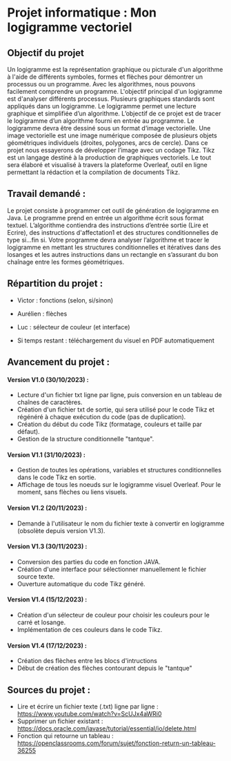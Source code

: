 # Projet informatique : Mon logigramme vectoriel

## Objectif du projet
Un logigramme est la représentation graphique ou picturale d'un algorithme à l'aide de différents symboles, formes et flèches pour démontrer un processus ou un programme. Avec les algorithmes, nous pouvons facilement comprendre un programme. L'objectif principal d'un logigramme est d'analyser différents processus. Plusieurs graphiques standards sont appliqués dans un logigramme. Le logigramme permet une lecture graphique et simplifiée d’un algorithme. L’objectif de ce projet est de tracer le logigramme d’un algorithme fourni en entrée au programme. Le logigramme devra être dessiné sous un format d’image vectorielle. Une image vectorielle est une image numérique composée de plusieurs objets géométriques individuels (droites, polygones, arcs de cercle). Dans ce projet nous essayerons de développer l’image avec un codage Tikz. Tikz est un langage destiné à la production de graphiques vectoriels. Le tout sera élaboré et visualisé à travers la plateforme Overleaf, outil en ligne permettant la rédaction et la compilation de documents Tikz.


## Travail demandé :
Le projet consiste à programmer cet outil de génération de logigramme en Java. Le programme prend en entrée un algorithme écrit sous format textuel. L’algorithme contiendra des instructions d’entrée sortie (Lire et Ecrire), des instructions d'affectation1 et des structures conditionnelles de type si...fin si.
Votre programme devra analyser l’algorithme et tracer le logigramme en mettant les structures conditionnelles et itératives dans des losanges et les autres instructions dans un rectangle en s’assurant du bon chaînage entre les formes géométriques. 

## Répartition du projet :
- Victor : fonctions (selon, si/sinon)
- Aurélien : flèches
- Luc : sélecteur de couleur (et interface)

- Si temps restant : téléchargement du visuel en PDF automatiquement

## Avancement du projet :
#### Version V1.0 (30/10/2023) :
- Lecture d'un fichier txt ligne par ligne, puis conversion en un tableau de chaînes de caractères.
- Création d'un fichier txt de sortie, qui sera utilisé pour le code Tikz et régénéré à chaque exécution du code (pas de duplication).
- Création du début du code Tikz (formatage, couleurs et taille par défaut).
- Gestion de la structure conditionnelle "tantque".

#### Version V1.1 (31/10/2023) :
- Gestion de toutes les opérations,  variables et structures conditionnelles dans le code Tikz en sortie.
- Affichage de tous les noeuds sur le logigramme visuel Overleaf. Pour le moment, sans flèches ou liens visuels.

#### Version V1.2 (20/11/2023) :
- Demande à l'utilisateur le nom du fichier texte à convertir en logigramme (obsolète depuis version V1.3).

#### Version V1.3 (30/11/2023) :
- Conversion des parties du code en fonction JAVA.
- Création d'une interface pour sélectionner manuellement le fichier source texte.
- Ouverture automatique du code Tikz généré.

#### Version V1.4 (15/12/2023) :
- Création d'un sélecteur de couleur pour choisir les couleurs pour le carré et losange.
- Implémentation de ces couleurs dans le code Tikz.

#### Version V1.4 (17/12/2023) :
- Création des flèches entre les blocs d'intructions
- Début de création des flèches contourant depuis le "tantque"

## Sources du projet :
- Lire et écrire un fichier texte (.txt) ligne par ligne : https://www.youtube.com/watch?v=ScUJx4aWRi0
- Supprimer un fichier existant : https://docs.oracle.com/javase/tutorial/essential/io/delete.html
- Fonction qui retourne un tableau : https://openclassrooms.com/forum/sujet/fonction-return-un-tableau-36255
